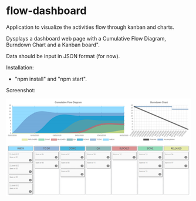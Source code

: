 # flow-dashboard

Application to visualize the activities flow through kanban and charts.

Dysplays a dashboard web page with a Cumulative Flow Diagram, Burndown Chart and a Kanban board".

Data should be input in JSON format (for now).

Installation:
- "npm install" and "npm start".

Screenshot:

<img src="screenshot.png" alt="screenshot" />
